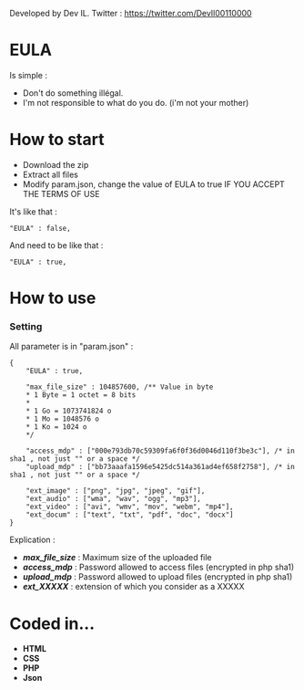 Developed by Dev IL.
Twitter : https://twitter.com/DevIl00110000

# EULA
Is simple : 
* Don't do something illégal.
* I'm not responsible to what do you do. (i'm not your mother)

# How to start

* Download the zip
* Extract all files
* Modify param.json, change the value of EULA to true IF YOU ACCEPT THE TERMS OF USE

It's like that : 
```
"EULA" : false,
```
And need to be like that : 
```
"EULA" : true,
```

# How to use
### Setting
All parameter is in "param.json" :
```
{
	"EULA" : true,

	"max_file_size" : 104857600, /** Value in byte 
	* 1 Byte = 1 octet = 8 bits
	*
	* 1 Go = 1073741824 o
	* 1 Mo = 1048576 o
	* 1 Ko = 1024 o
	*/

	"access_mdp" : ["000e793db70c59309fa6f0f36d0046d110f3be3c"], /* in sha1 , not just "" or a space */
	"upload_mdp" : ["bb73aaafa1596e5425dc514a361ad4ef658f2758"], /* in sha1 , not just "" or a space */

	"ext_image" : ["png", "jpg", "jpeg", "gif"],
	"ext_audio" : ["wma", "wav", "ogg", "mp3"],
	"ext_video" : ["avi", "wmv", "mov", "webm", "mp4"],
	"ext_docum" : ["text", "txt", "pdf", "doc", "docx"]
}
```
Explication :
* ***max_file_size*** : Maximum size of the uploaded file
* ***access_mdp*** : Password allowed to access files (encrypted in php sha1)
* ***upload_mdp*** : Password allowed to upload files (encrypted in php sha1)
* ***ext_XXXXX*** : extension of which you consider as a XXXXX

# Coded in...
* **HTML**
* **CSS**
* **PHP**
* **Json**

